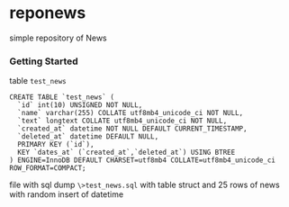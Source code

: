 # reponews
simple repository of News

### Getting Started
table `test_news`

  ```
  CREATE TABLE `test_news` (
    `id` int(10) UNSIGNED NOT NULL,
    `name` varchar(255) COLLATE utf8mb4_unicode_ci NOT NULL,
    `text` longtext COLLATE utf8mb4_unicode_ci NOT NULL,
    `created_at` datetime NOT NULL DEFAULT CURRENT_TIMESTAMP,
    `deleted_at` datetime DEFAULT NULL,
    PRIMARY KEY (`id`),
    KEY `dates_at` (`created_at`,`deleted_at`) USING BTREE
  ) ENGINE=InnoDB DEFAULT CHARSET=utf8mb4 COLLATE=utf8mb4_unicode_ci ROW_FORMAT=COMPACT;
  ```
  file with sql dump `\>test_news.sql` with table struct and 25 rows of news with random insert of datetime
